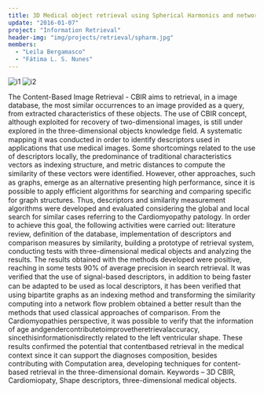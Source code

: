 ```yaml
---
title: 3D Medical object retrieval using Spherical Harmonics and network flows
update: "2016-01-07"
project: "Information Retrieval"
header-img: "img/projects/retrieval/spharm.jpg"
members:
  - "Leila Bergamasco"
  - "Fátima L. S. Nunes"
---
```

![i1](http://lapis.each.usp.br/img/projects/retrieval/corepyx1.PNG) ![i2](http://lapis.each.usp.br/img/projects/retrieval/corepyx2.PNG)

The Content-Based Image Retrieval - CBIR aims to retrieval, in a image database, the most similar occurrences to an image provided as a query, from extracted characteristics of these objects. The use of CBIR concept, although exploited for recovery of two-dimensional images, is still under explored in the three-dimensional objects knowledge ﬁeld. A systematic mapping it was conducted in order to identify descriptors used in applications that use medical images. Some shortcomings related to the use of descriptors locally, the predominance of traditional characteristics vectors as indexing structure, and metric distances to compute the similarity of these vectors were identiﬁed. However, other approaches, such as graphs, emerge as an alternative presenting high performance, since it is possible to apply efﬁcient algorithms for searching and comparing speciﬁc for graph structures. Thus, descriptors and similarity measurement algorithms were developed and evaluated considering the global and local search for similar cases referring to the Cardiomyopathy patology. In order to achieve this goal, the following activities were carried out: literature review, deﬁnition of the database, implementation of descriptors and comparison measures by similarity, building a prototype of retrieval system, conducting tests with three-dimensional medical objects and analyzing the results. The results obtained with the methods developed were positive, reaching in some tests 90% of average precision in search retrieval. It was veriﬁed that the use of signal-based descriptors, in addition to being faster can be adapted to be used as local descriptors, it has been veriﬁed that using bipartite graphs as an indexing method and transforming the similarity computing into a network ﬂow problem obtained a better result than the methods that used classical approaches of comparison. From the Cardiomyopathies perspective, it was possible to verify that the information of age andgendercontributetoimprovetheretrievalaccuracy, sincethisinformationisdirectly related to the left ventricular shape. These results conﬁrmed the potential that contentbased retrieval in the medical context since it can support the diagnoses composition, besides contributing with Computation area, developing techniques for content-based retrieval in the three-dimensional domain.
Keywords – 3D CBIR, Cardiomiopaty, Shape descriptors, three-dimensional medical objects.
